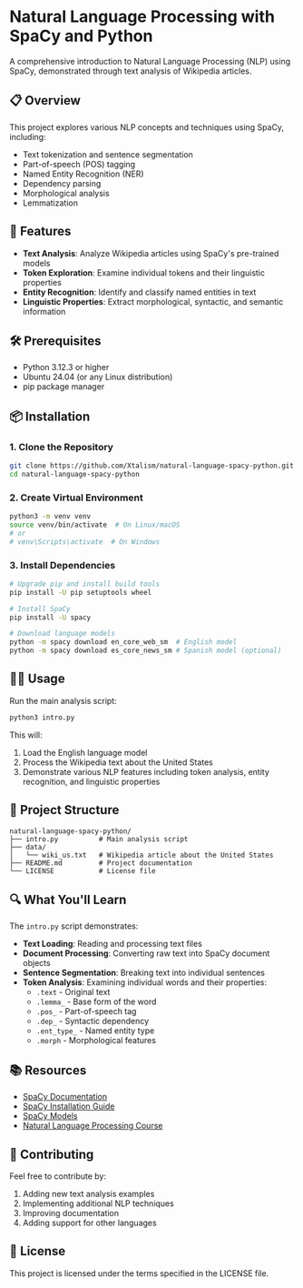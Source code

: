 # Natural Language Processing with SpaCy and Python

A comprehensive introduction to Natural Language Processing (NLP) using SpaCy, demonstrated through text analysis of Wikipedia articles.

## 📋 Overview

This project explores various NLP concepts and techniques using SpaCy, including:

- Text tokenization and sentence segmentation
- Part-of-speech (POS) tagging
- Named Entity Recognition (NER)
- Dependency parsing
- Morphological analysis
- Lemmatization

## 🚀 Features

- **Text Analysis**: Analyze Wikipedia articles using SpaCy's pre-trained models
- **Token Exploration**: Examine individual tokens and their linguistic properties
- **Entity Recognition**: Identify and classify named entities in text
- **Linguistic Properties**: Extract morphological, syntactic, and semantic information

## 🛠️ Prerequisites

- Python 3.12.3 or higher
- Ubuntu 24.04 (or any Linux distribution)
- pip package manager

## 📦 Installation

### 1. Clone the Repository

```bash
git clone https://github.com/Xtalism/natural-language-spacy-python.git
cd natural-language-spacy-python
```

### 2. Create Virtual Environment

```bash
python3 -m venv venv
source venv/bin/activate  # On Linux/macOS
# or
# venv\Scripts\activate  # On Windows
```

### 3. Install Dependencies

```bash
# Upgrade pip and install build tools
pip install -U pip setuptools wheel

# Install SpaCy
pip install -U spacy

# Download language models
python -m spacy download en_core_web_sm  # English model
python -m spacy download es_core_news_sm # Spanish model (optional)
```

## 🏃‍♂️ Usage

Run the main analysis script:
```bash
python3 intro.py
```

This will:
1. Load the English language model
2. Process the Wikipedia text about the United States
3. Demonstrate various NLP features including token analysis, entity recognition, and linguistic properties

## 📁 Project Structure

```
natural-language-spacy-python/
├── intro.py          # Main analysis script
├── data/
│   └── wiki_us.txt   # Wikipedia article about the United States
├── README.md         # Project documentation
└── LICENSE           # License file
```

## 🔍 What You'll Learn

The `intro.py` script demonstrates:

- **Text Loading**: Reading and processing text files
- **Document Processing**: Converting raw text into SpaCy document objects
- **Sentence Segmentation**: Breaking text into individual sentences
- **Token Analysis**: Examining individual words and their properties:
  - `.text` - Original text
  - `.lemma_` - Base form of the word
  - `.pos_` - Part-of-speech tag
  - `.dep_` - Syntactic dependency
  - `.ent_type_` - Named entity type
  - `.morph` - Morphological features

## 📚 Resources

- [SpaCy Documentation](https://spacy.io/)
- [SpaCy Installation Guide](https://spacy.io/usage)
- [SpaCy Models](https://spacy.io/models)
- [Natural Language Processing Course](https://course.spacy.io/)

## 🤝 Contributing

Feel free to contribute by:
1. Adding new text analysis examples
2. Implementing additional NLP techniques
3. Improving documentation
4. Adding support for other languages

## 📄 License

This project is licensed under the terms specified in the LICENSE file.